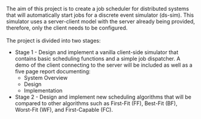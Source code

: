 The aim of this project is to create a job scheduler for distributed systems that will automatically start jobs for a discrete event simulator (ds-sim). This simulator uses a server-client model with the server already being provided, therefore, only the client needs to be configured. \
\
The project is divided into two stages:
- Stage 1 - Design and implement a vanilla client-side simulator that contains basic scheduling functions and a simple job dispatcher. A demo of the client connecting to the server will be included as well as a five page report documenting:
  - System Overview
  - Design
  - Implementation
- Stage 2 - Design and implement new scheduling algorithms that will be compared to other algorithms such as First-Fit (FF), Best-Fit (BF), Worst-Fit (WF), and First-Capable (FC).
